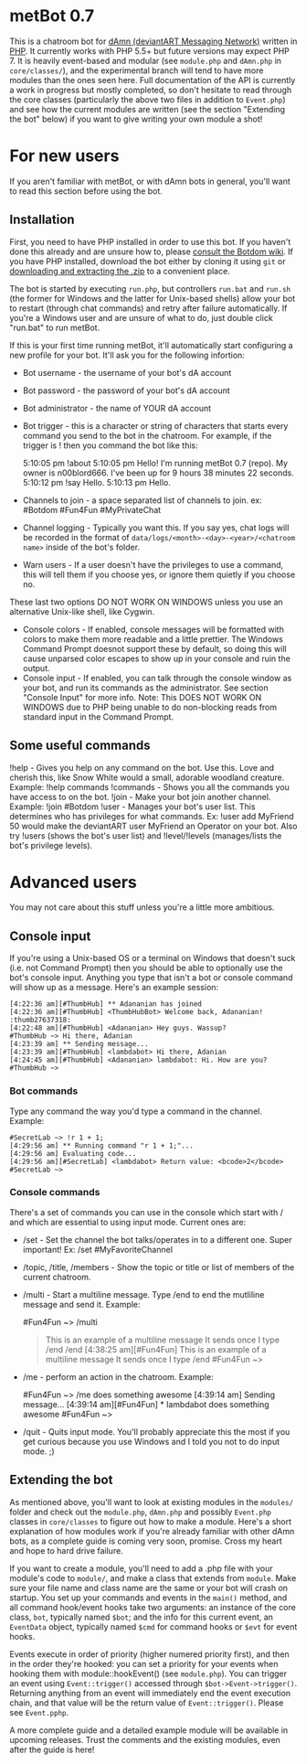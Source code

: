 # metBot 0.7
This is a chatroom bot for [dAmn (deviantART Messaging Network)](http://chat.deviantart.com/) written in [PHP](http://php.net). It currently works with PHP 5.5+ but future versions may expect PHP 7. It is heavily event-based and modular (see `module.php` and `dAmn.php` in `core/classes/`), and the experimental branch will tend to have more modules than the ones seen here. Full documentation of the API is currently a work in progress but mostly completed, so don't hesitate to read through the core classes (particularly the above two files in addition to `Event.php`) and see how the current modules are written (see the section "Extending the bot" below) if you want to give writing your own module a shot!

# For new users
If you aren't familiar with metBot, or with dAmn bots in general, you'll want to read this section before using the bot.

## Installation
First, you need to have PHP installed in order to use this bot. If you haven't done this already and are unsure how to, please [consult the Botdom wiki](http://botdom.com/wiki/Install_PHP). If you have PHP installed, download the bot either by cloning it using `git` or [downloading and extracting the .zip](https://github.com/joshtwo/arsenic/archive/master.zip) to a convenient place.

The bot is started by executing `run.php`, but controllers `run.bat` and `run.sh` (the former for Windows and the latter for Unix-based shells) allow your bot to restart (through chat commands) and retry after failure automatically. If you're a Windows user and are unsure of what to do, just double click "run.bat" to run metBot.

If this is your first time running metBot, it'll automatically start configuring a new profile for your bot. It'll ask you for the following infortion:
* Bot username - the username of your bot's dA account
* Bot password - the password of your bot's dA account
* Bot administrator - the name of YOUR dA account
* Bot trigger - this is a character or string of characters that starts every command you send to the bot in the chatroom. For example, if the trigger is ! then you command the bot like this:

    5:10:05 pm <n00blord666> !about
    5:10:05 pm <myKoolChatBot> Hello! I'm running metBot 0.7 (repo). My owner is n00blord666. I've been up for 9 hours 38 minutes 22 seconds.
    5:10:12 pm <n00blord666> !say Hello.
    5:10:13 pm <myKoolChatBot> Hello.

* Channels to join - a space separated list of channels to join. ex: #Botdom #Fun4Fun #MyPrivateChat
* Channel logging - Typically you want this. If you say yes, chat logs will be recorded in the format of `data/logs/<month>-<day>-<year>/<chatroom name>` inside of the bot's folder.
* Warn users - If a user doesn't have the privileges to use a command, this will tell them if you choose yes, or ignore them quietly if you choose no.

These last two options DO NOT WORK ON WINDOWS unless you use an alternative Unix-like shell, like Cygwin.
* Console colors - If enabled, console messages will be formatted with colors to make them more readable and a little prettier. The Windows Command Prompt doesnot support these by default, so doing this will cause unparsed color escapes to show up in your console and ruin the output.
* Console input - If enabled, you can talk through the console window as your bot, and run its commands as the administrator. See section "Console Input" for more info. Note: This DOES NOT WORK ON WINDOWS due to PHP being unable to do non-blocking reads from standard input in the Command Prompt.

## Some useful commands
!help <command name> - Gives you help on any command on the bot. Use this. Love and cherish this, like Snow White would a small, adorable woodland creature. Example: !help commands
!commands - Shows you all the commands you have access to on the bot.
!join <channel> - Make your bot join another channel. Example: !join #Botdom
!user - Manages your bot's user list. This determines who has privileges for what commands. Ex: !user add MyFriend 50 would make the deviantART user MyFriend an Operator on your bot. Also try !users (shows the bot's user list) and !level/!levels (manages/lists the bot's privilege levels).

# Advanced users
You may not care about this stuff unless you're a little more ambitious.

## Console input
If you're using a Unix-based OS or a terminal on Windows that doesn't suck (i.e. not Command Prompt) then you should be able to optionally use the bot's console input. Anything you type that isn't a bot or console command will show up as a message. Here's an example session:

    [4:22:36 am][#ThumbHub] ** Adananian has joined
    [4:22:36 am][#ThumbHub] <ThumbHubBot> Welcome back, Adananian! :thumb27637318:
    [4:22:48 am][#ThumbHub] <Adananian> Hey guys. Wassup?
    #ThumbHub ~> Hi there, Adanian
    [4:23:39 am] ** Sending message...
    [4:23:39 am][#ThumbHub] <lambdabot> Hi there, Adanian
    [4:24:45 am][#ThumbHub] <Adananian> lambdabot: Hi. How are you?
    #ThumbHub ~> 


### Bot commands
Type any command the way you'd type a command in the channel. Example:

    #SecretLab ~> !r 1 + 1;
    [4:29:56 am] ** Running command "r 1 + 1;"...
    [4:29:56 am] Evaluating code...
    [4:29:56 am][#SecretLab] <lambdabot> Return value: <bcode>2</bcode>
    #SecretLab ~>

### Console commands
There's a set of commands you can use in the console which start with / and which are essential to using input mode. Current ones are:
* /set <channel> - Set the channel the bot talks/operates in to a different one. Super important! Ex: /set #MyFavoriteChannel
* /topic, /title, /members - Show the topic or title or list of members of the current chatroom.
* /multi - Start a multiline message. Type /end to end the mutliline message and send it. Example:

    #Fun4Fun ~> /multi
    > This is an example
    > of a multiline message
    > It sends once I type /end
    > /end
    [4:38:25 am][#Fun4Fun] <lambdabot> This is an example
    of a multiline message
    It sends once I type /end
    #Fun4Fun ~> 

* /me <message> - perform an action in the chatroom. Example:

    #Fun4Fun ~> /me does something awesome
    [4:39:14 am] Sending message...
    [4:39:14 am][#Fun4Fun] * lambdabot does something awesome
    #Fun4Fun ~>

* /quit - Quits input mode. You'll probably appreciate this the most if you get curious because you use Windows and I told you not to do input mode. ;)

## Extending the bot
As mentioned above, you'll want to look at existing modules in the `modules/` folder and check out the `module.php`, `dAmn.php` and possibly `Event.php` classes in `core/classes` to figure out how to make a module. Here's a short explanation of how modules work if you're already familiar with other dAmn bots, as a complete guide is coming very soon, promise. Cross my heart and hope to hard drive failure.

If you want to create a module, you'll need to add a .php file with your module's code to `module/`, and make a class that extends from `module`. Make sure your file name and class name are the same or your bot will crash on startup. You set up your commands and events in the `main()` method, and all command hook/event hooks take two arguments: an instance of the core class, `bot`, typically named `$bot`; and the info for this current event, an `EventData` object, typically named `$cmd` for command hooks or `$evt` for event hooks.

Events execute in order of priority (higher numered priority first), and then in the order they're hooked: you can set a priority for your events when hooking them with module::hookEvent() (see `module.php`). You can trigger an event using `Event::trigger()` accessed through `$bot->Event->trigger()`. Returning anything from an event will immediately end the event execution chain, and that value will be the return value of `Event::trigger()`. Please see `Event.pphp`.

A more complete guide and a detailed example module will be available in upcoming releases. Trust the comments and the existing modules, even after the guide is here!
